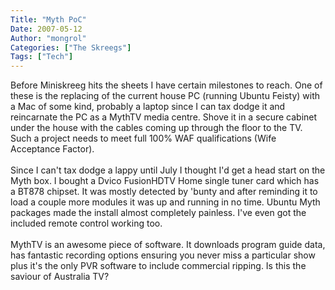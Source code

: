 ```yaml
---
Title: "Myth PoC"
Date: 2007-05-12
Author: "mongrol"
Categories: ["The Skreegs"]
Tags: ["Tech"]
---
```


<div>
Before Miniskreeg hits the sheets I have certain milestones to reach.
One of these is the replacing of the current house PC (running Ubuntu
Feisty) with a Mac of some kind, probably a laptop since I can tax dodge
it and reincarnate the PC as a MythTV media centre. Shove it in a secure
cabinet under the house with the cables coming up through the floor to
the TV. Such a project needs to meet full 100% WAF qualifications (Wife
Acceptance Factor).  
</br>  
</br>Since I can't tax dodge a lappy until July I thought I'd get a head
start on the Myth box. I bought a Dvico FusionHDTV Home single tuner
card which has a BT878 chipset. It was mostly detected by 'bunty and
after reminding it to load a couple more modules it was up and running
in no time. Ubuntu Myth packages made the install almost completely
painless. I've even got the included remote control working too.  
</br>  
</br>MythTV is an awesome piece of software. It downloads program guide
data, has fantastic recording options ensuring you never miss a
particular show plus it's the only PVR software to include commercial
ripping. Is this the saviour of Australia TV?  
</br>
</div>

